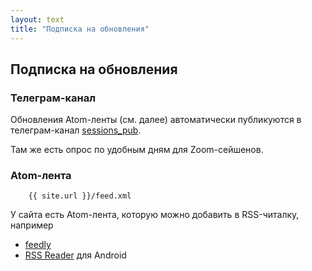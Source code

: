 ```yaml
---
layout: text
title: "Подписка на обновления"
---
```


## Подписка на обновления

### Телеграм-канал

Обновления Atom-ленты (см. далее) автоматически публикуются в телеграм-канал [sessions_pub](https://t.me/sessions_pub).

Там же есть опрос по удобным дням для Zoom-сейшенов.

### Atom-лента

```
    {{ site.url }}/feed.xml
```

У сайта есть Atom-лента, которую можно добавить в RSS-читалку, например
 - [feedly](https://feedly.com/)
 - [RSS Reader](https://play.google.com/store/apps/details?id=com.madsvyat.simplerssreader&hl=ru_RU) для Android
